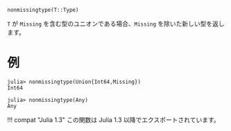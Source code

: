 ```
nonmissingtype(T::Type)
```

`T` が `Missing` を含む型のユニオンである場合、`Missing` を除いた新しい型を返します。

# 例

```jldoctest
julia> nonmissingtype(Union{Int64,Missing})
Int64

julia> nonmissingtype(Any)
Any
```

!!! compat "Julia 1.3"
    この関数は Julia 1.3 以降でエクスポートされています。

